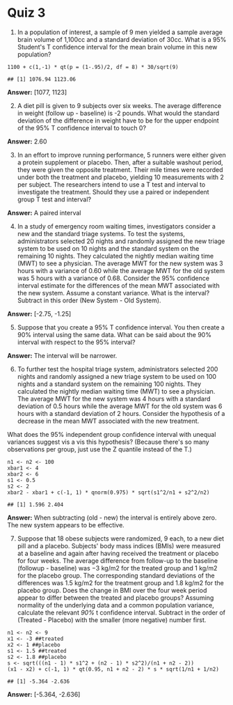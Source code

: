 # Quiz 3

1.  In a population of interest, a sample of 9 men yielded a sample average brain volume of 1,100cc and a standard deviation of 30cc. What is a 95% Student's T confidence interval for the mean brain volume in this new population?

```{r}
1100 + c(1,-1) * qt(p = (1-.95)/2, df = 8) * 30/sqrt(9)
```

    ## [1] 1076.94 1123.06

**Answer:** [1077, 1123]

2.  A diet pill is given to 9 subjects over six weeks. The average difference in weight (follow up - baseline) is -2 pounds. What would the standard deviation of the difference in weight have to be for the upper endpoint of the 95% T confidence interval to touch 0?

**Answer:** 2.60

3.  In an effort to improve running performance, 5 runners were either given a protein supplement or placebo. Then, after a suitable washout period, they were given the opposite treatment. Their mile times were recorded under both the treatment and placebo, yielding 10 measurements with 2 per subject. The researchers intend to use a T test and interval to investigate the treatment. Should they use a paired or independent group T test and interval?

**Answer:** A paired interval

4.  In a study of emergency room waiting times, investigators consider a new and the standard triage systems. To test the systems, administrators selected 20 nights and randomly assigned the new triage system to be used on 10 nights and the standard system on the remaining 10 nights. They calculated the nightly median waiting time (MWT) to see a physician. The average MWT for the new system was 3 hours with a variance of 0.60 while the average MWT for the old system was 5 hours with a variance of 0.68. Consider the 95% confidence interval estimate for the differences of the mean MWT associated with the new system. Assume a constant variance. What is the interval? Subtract in this order (New System - Old System).

**Answer:** [-2.75, -1.25]

5.  Suppose that you create a 95% T confidence interval. You then create a 90% interval using the same data. What can be said about the 90% interval with respect to the 95% interval?

**Answer:** The interval will be narrower.

6.  To further test the hospital triage system, administrators selected 200 nights and randomly assigned a new triage system to be used on 100 nights and a standard system on the remaining 100 nights. They calculated the nightly median waiting time (MWT) to see a physician. The average MWT for the new system was 4 hours with a standard deviation of 0.5 hours while the average MWT for the old system was 6 hours with a standard deviation of 2 hours. Consider the hypothesis of a decrease in the mean MWT associated with the new treatment.

What does the 95% independent group confidence interval with unequal variances suggest vis a vis this hypothesis? (Because there's so many observations per group, just use the Z quantile instead of the T.)

```{r}
n1 <- n2 <- 100
xbar1 <- 4
xbar2 <- 6
s1 <- 0.5
s2 <- 2
xbar2 - xbar1 + c(-1, 1) * qnorm(0.975) * sqrt(s1^2/n1 + s2^2/n2)
```

    ## [1] 1.596 2.404

**Answer:** When subtracting (old - new) the interval is entirely above zero. The new system appears to be effective.

7.  Suppose that 18 obese subjects were randomized, 9 each, to a new diet pill and a placebo. Subjects' body mass indices (BMIs) were measured at a baseline and again after having received the treatment or placebo for four weeks. The average difference from follow-up to the baseline (followup - baseline) was −3 kg/m2 for the treated group and 1 kg/m2 for the placebo group. The corresponding standard deviations of the differences was 1.5 kg/m2 for the treatment group and 1.8 kg/m2 for the placebo group. Does the change in BMI over the four week period appear to differ between the treated and placebo groups? Assuming normality of the underlying data and a common population variance, calculate the relevant *90%* t confidence interval. Subtract in the order of (Treated - Placebo) with the smaller (more negative) number first.

```{r}
n1 <- n2 <- 9
x1 <- -3 ##treated
x2 <- 1 ##placebo
s1 <- 1.5 ##treated
s2 <- 1.8 ##placebo
s <- sqrt(((n1 - 1) * s1^2 + (n2 - 1) * s2^2)/(n1 + n2 - 2))
(x1 - x2) + c(-1, 1) * qt(0.95, n1 + n2 - 2) * s * sqrt(1/n1 + 1/n2)
```

    ## [1] -5.364 -2.636

**Answer:** [-5.364, -2.636]
